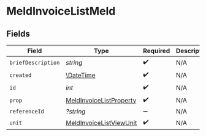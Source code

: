 # MeldInvoiceListMeld


## Fields

| Field                                                                     | Type                                                                      | Required                                                                  | Description                                                               |
| ------------------------------------------------------------------------- | ------------------------------------------------------------------------- | ------------------------------------------------------------------------- | ------------------------------------------------------------------------- |
| `briefDescription`                                                        | *string*                                                                  | :heavy_check_mark:                                                        | N/A                                                                       |
| `created`                                                                 | [\DateTime](https://www.php.net/manual/en/class.datetime.php)             | :heavy_check_mark:                                                        | N/A                                                                       |
| `id`                                                                      | *int*                                                                     | :heavy_check_mark:                                                        | N/A                                                                       |
| `prop`                                                                    | [MeldInvoiceListProperty](../../models/shared/MeldInvoiceListProperty.md) | :heavy_check_mark:                                                        | N/A                                                                       |
| `referenceId`                                                             | *?string*                                                                 | :heavy_minus_sign:                                                        | N/A                                                                       |
| `unit`                                                                    | [MeldInvoiceListViewUnit](../../models/shared/MeldInvoiceListViewUnit.md) | :heavy_check_mark:                                                        | N/A                                                                       |